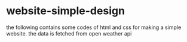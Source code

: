 # website-simple-design
the following contains some codes of html and css for making a simple website. the data is fetched from open weather api
